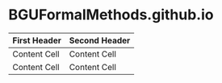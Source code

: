 # BGUFormalMethods.github.io


| First Header  | Second Header |
| ------------- | ------------- |
| Content Cell  | Content Cell  |
| Content Cell  | Content Cell  |
